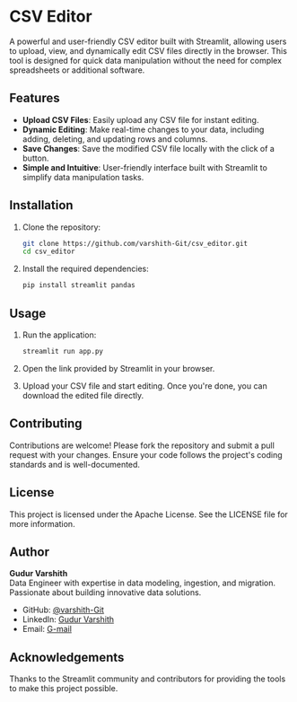 # CSV Editor

A powerful and user-friendly CSV editor built with Streamlit, allowing users to upload, view, and dynamically edit CSV files directly in the browser. This tool is designed for quick data manipulation without the need for complex spreadsheets or additional software.

## Features

- **Upload CSV Files**: Easily upload any CSV file for instant editing.
- **Dynamic Editing**: Make real-time changes to your data, including adding, deleting, and updating rows and columns.
- **Save Changes**: Save the modified CSV file locally with the click of a button.
- **Simple and Intuitive**: User-friendly interface built with Streamlit to simplify data manipulation tasks.

## Installation

1. Clone the repository:

   ```bash
   git clone https://github.com/varshith-Git/csv_editor.git
   cd csv_editor
   
2. Install the required dependencies:

   ```bash
   pip install streamlit pandas

## Usage
   
1. Run the application:

   ```bash
   streamlit run app.py
   
2. Open the link provided by Streamlit in your browser.

3. Upload your CSV file and start editing. Once you're done, you can download the edited file directly.

## Contributing
Contributions are welcome! Please fork the repository and submit a pull request with your changes. Ensure your code follows the project's coding standards and is well-documented.

## License
This project is licensed under the Apache License. See the LICENSE file for more information.

## Author

**Gudur Varshith**  
Data Engineer with expertise in data modeling, ingestion, and migration. Passionate about building innovative data solutions.

- GitHub: [@varshith-Git](https://github.com/varshith-Git)
- LinkedIn: [Gudur Varshith](https://www.linkedin.com/in/varshithg17/)
- Email: [G-mail](mailto:gudur.varshith17@gmail.com)

## Acknowledgements
Thanks to the Streamlit community and contributors for providing the tools to make this project possible.

